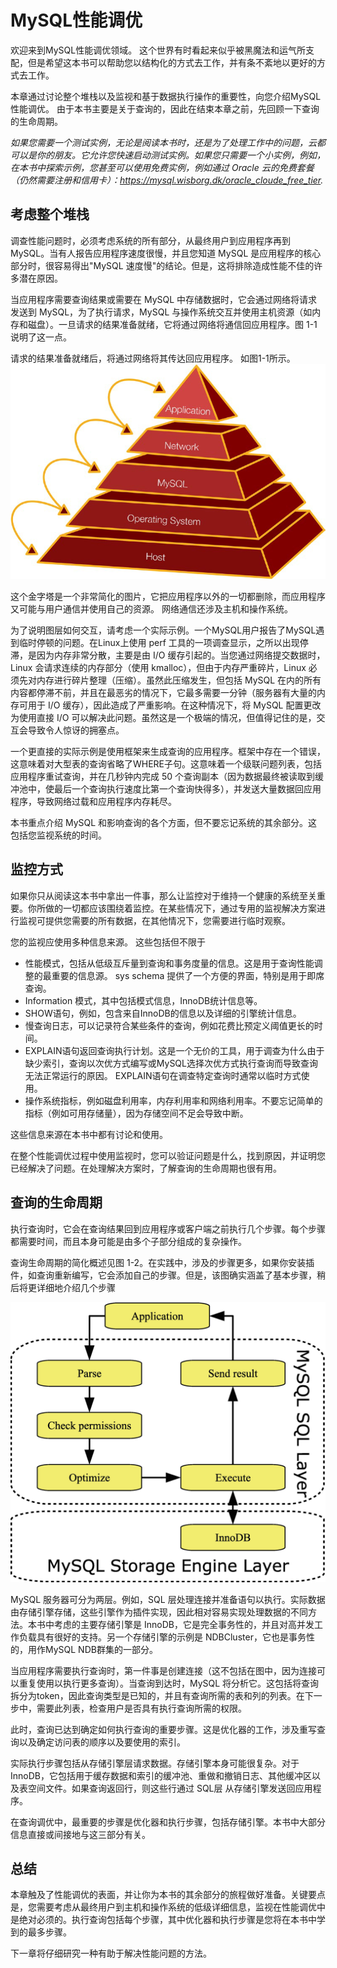 # MySQL性能调优

欢迎来到MySQL性能调优领域。 这个世界有时看起来似乎被黑魔法和运气所支配，但是希望这本书可以帮助您以结构化的方式去工作，并有条不紊地以更好的方式去工作。

本章通过讨论整个堆栈以及监视和基于数据执行操作的重要性，向您介绍MySQL性能调优。 由于本书主要是关于查询的，因此在结束本章之前，先回顾一下查询的生命周期。

*如果您需要一个测试实例，无论是阅读本书时，还是为了处理工作中的问题，云都可以是你的朋友。它允许您快速启动测试实例。如果您只需要一个小实例，例如，在本书中探索示例，您甚至可以使用免费实例，例如通过 Oracle 云的免费套餐（仍然需要注册和信用卡）：https://mysql.wisborg.dk/oracle_cloude_free_tier.*

## 考虑整个堆栈

调查性能问题时，必须考虑系统的所有部分，从最终用户到应用程序再到 MySQL。当有人报告应用程序速度很慢，并且您知道 MySQL 是应用程序的核心部分时，很容易得出"MySQL 速度慢"的结论。但是，这将排除造成性能不佳的许多潜在原因。

当应用程序需要查询结果或需要在 MySQL 中存储数据时，它会通过网络将请求发送到 MySQL，为了执行请求，MySQL 与操作系统交互并使用主机资源（如内存和磁盘）。一旦请求的结果准备就绪，它将通过网络将通信回应用程序。图 1-1 说明了这一点。

请求的结果准备就绪后，将通过网络将其传达回应用程序。 如图1-1所示。
![](../附图/Figure%201-1.png)

这个金字塔是一个非常简化的图片，它把应用程序以外的一切都删除，而应用程序又可能与用户通信并使用自己的资源。 网络通信还涉及主机和操作系统。

为了说明图层如何交互，请考虑一个实际示例。一个MySQL用户报告了MySQL遇到临时停顿的问题。在Linux上使用 perf 工具的一项调查显示，之所以出现停滞，是因为内存非常分散，主要是由 I/O 缓存引起的。当您通过网络提交数据时，Linux 会请求连续的内存部分（使用 kmalloc），但由于内存严重碎片，Linux 必须先对内存进行碎片整理（压缩）。虽然此压缩发生，但包括 MySQL 在内的所有内容都停滞不前，并且在最恶劣的情况下，它最多需要一分钟（服务器有大量的内存可用于 I/O 缓存），因此造成了严重影响。在这种情况下，将 MySQL 配置更改为使用直接 I/O 可以解决此问题。虽然这是一个极端的情况，但值得记住的是，交互会导致令人惊讶的拥塞点。

一个更直接的实际示例是使用框架来生成查询的应用程序。框架中存在一个错误，这意味着对大型表的查询省略了WHERE子句。这意味着一个级联问题列表，包括应用程序重试查询，并在几秒钟内完成 50 个查询副本（因为数据最终被读取到缓冲池中，使最后一个查询执行速度比第一个查询快得多），并发送大量数据回应用程序，导致网络过载和应用程序内存耗尽。

本书重点介绍 MySQL 和影响查询的各个方面，但不要忘记系统的其余部分。这包括您监视系统的时间。

## 监控方式

如果你只从阅读这本书中拿出一件事，那么让监控对于维持一个健康的系统至关重要。你所做的一切都应该围绕着监控。在某些情况下，通过专用的监视解决方案进行监视可提供您需要的所有数据，在其他情况下，您需要进行临时观察。

您的监视应使用多种信息来源。 这些包括但不限于

- 性能模式，包括从低级互斥量到查询和事务度量的信息。这是用于查询性能调整的最重要的信息源。 sys schema 提供了一个方便的界面，特别是用于即席查询。
- Information 模式，其中包括模式信息，InnoDB统计信息等。
- SHOW语句，例如，包含来自InnoDB的信息以及详细的引擎统计信息。
- 慢查询日志，可以记录符合某些条件的查询，例如花费比预定义阈值更长的时间。
- EXPLAIN语句返回查询执行计划。这是一个无价的工具，用于调查为什么由于缺少索引，查询以次优方式编写或MySQL选择次优方式执行查询而导致查询无法正常运行的原因。 EXPLAIN语句在调查特定查询时通常以临时方式使用。
- 操作系统指标，例如磁盘利用率，内存利用率和网络利用率。不要忘记简单的指标（例如可用存储量），因为存储空间不足会导致中断。



这些信息来源在本书中都有讨论和使用。

在整个性能调优过程中使用监视时，您可以验证问题是什么，找到原因，并证明您已经解决了问题。在处理解决方案时，了解查询的生命周期也很有用。

## 查询的生命周期

执行查询时，它会在查询结果回到应用程序或客户端之前执行几个步骤。每个步骤都需要时间，而且本身可能是由多个子部分组成的复杂操作。

查询生命周期的简化概述见图 1-2。在实践中，涉及的步骤更多，如果你安装插件，如查询重新编写，它会添加自己的步骤。但是，该图确实涵盖了基本步骤，稍后将更详细地介绍几个步骤

![](../附图/Figure%201-2.png)

MySQL 服务器可分为两层。例如，SQL 层处理连接并准备语句以执行。实际数据由存储引擎存储，这些引擎作为插件实现，因此相对容易实现处理数据的不同方法。本书中考虑的主要存储引擎是 InnoDB，它是完全事务性的，并且对高并发工作负载具有很好的支持。另一个存储引擎的示例是 NDBCluster，它也是事务性的，用作MySQL NDB群集的一部分。

当应用程序需要执行查询时，第一件事是创建连接（这不包括在图中，因为连接可以重复使用以执行更多查询）。当查询到达时，MySQL 将分析它。这包括将查询拆分为token，因此查询类型是已知的，并且有查询所需的表和列的列表。在下一步中，需要此列表，检查用户是否具有执行查询所需的权限。

此时，查询已达到确定如何执行查询的重要步骤。这是优化器的工作，涉及重写查询以及确定访问表的顺序以及要使用的索引。

实际执行步骤包括从存储引擎层请求数据。存储引擎本身可能很复杂。对于 InnoDB，它包括用于缓存数据和索引的缓冲池、重做和撤销日志、其他缓冲区以及表空间文件。如果查询返回行，则这些行通过 SQL层 从存储引擎发送回应用程序。

在查询调优中，最重要的步骤是优化器和执行步骤，包括存储引擎。本书中大部分信息直接或间接地与这三部分有关。

## 总结

本章触及了性能调优的表面，并让你为本书的其余部分的旅程做好准备。关键要点是，您需要考虑从最终用户到主机和操作系统的低级详细信息，监视在性能调优中是绝对必须的。执行查询包括每个步骤，其中优化器和执行步骤是您将在本书中学到的最多步骤。

下一章将仔细研究一种有助于解决性能问题的方法。
